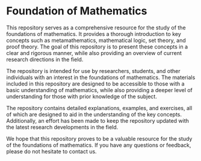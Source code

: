 # Foundation of Mathematics

This repository serves as a comprehensive resource for the study of the foundations of mathematics. It provides a thorough introduction to key concepts such as metamathematics, mathematical logic, set theory, and proof theory. The goal of this repository is to present these concepts in a clear and rigorous manner, while also providing an overview of current research directions in the field.

The repository is intended for use by researchers, students, and other individuals with an interest in the foundations of mathematics. The materials included in this repository are designed to be accessible to those with a basic understanding of mathematics, while also providing a deeper level of understanding for those with prior knowledge of the subject.

The repository contains detailed explanations, examples, and exercises, all of which are designed to aid in the understanding of the key concepts. Additionally, an effort has been made to keep the repository updated with the latest research developments in the field.

We hope that this repository proves to be a valuable resource for the study of the foundations of mathematics. If you have any questions or feedback, please do not hesitate to contact us.
